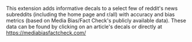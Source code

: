 This extension adds informative decals to a select few of reddit's news subreddits (including the home page and r/all) with accuracy and bias metrics (based on Media Bias/Fact Check's publicly available data).  These data can be found by clicking on an article's decals or directly at https://mediabiasfactcheck.com/